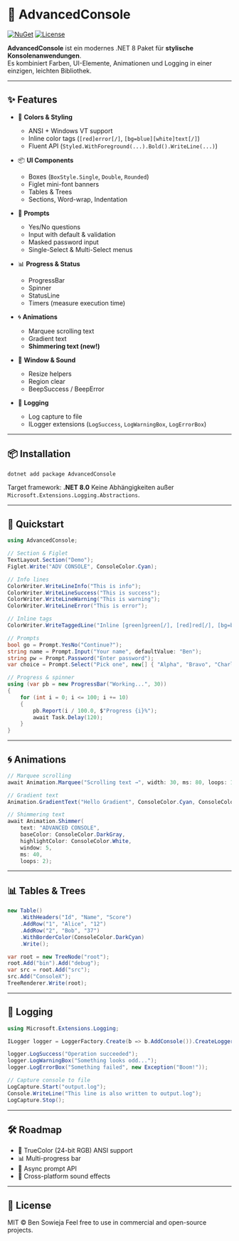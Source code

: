 # 🎨 AdvancedConsole

[![NuGet](https://img.shields.io/nuget/v/AdvancedConsole.svg)](https://www.nuget.org/packages/AdvancedConsole)
[![License](https://img.shields.io/badge/license-MIT-green.svg)](LICENSE)

**AdvancedConsole** ist ein modernes .NET 8 Paket für **stylische Konsolenanwendungen**.  
Es kombiniert Farben, UI-Elemente, Animationen und Logging in einer einzigen, leichten Bibliothek.

---

## ✨ Features

- 🎨 **Colors & Styling**
  - ANSI + Windows VT support
  - Inline color tags (`[red]error[/]`, `[bg=blue][white]text[/]`)
  - Fluent API (`Styled.WithForeground(...).Bold().WriteLine(...)`)

- 📦 **UI Components**
  - Boxes (`BoxStyle.Single`, `Double`, `Rounded`)
  - Figlet mini-font banners
  - Tables & Trees
  - Sections, Word-wrap, Indentation

- 📝 **Prompts**
  - Yes/No questions
  - Input with default & validation
  - Masked password input
  - Single-Select & Multi-Select menus

- 📊 **Progress & Status**
  - ProgressBar
  - Spinner
  - StatusLine
  - Timers (measure execution time)

- 🌀 **Animations**
  - Marquee scrolling text
  - Gradient text
  - **Shimmering text (new!)**

- 🔔 **Window & Sound**
  - Resize helpers
  - Region clear
  - BeepSuccess / BeepError

- 📜 **Logging**
  - Log capture to file
  - ILogger extensions (`LogSuccess`, `LogWarningBox`, `LogErrorBox`)

---

## 📦 Installation

```powershell
dotnet add package AdvancedConsole
````

Target framework: **.NET 8.0**
Keine Abhängigkeiten außer `Microsoft.Extensions.Logging.Abstractions`.

---

## 🚀 Quickstart

```csharp
using AdvancedConsole;

// Section & Figlet
TextLayout.Section("Demo");
Figlet.Write("ADV CONSOLE", ConsoleColor.Cyan);

// Info lines
ColorWriter.WriteLineInfo("This is info");
ColorWriter.WriteLineSuccess("This is success");
ColorWriter.WriteLineWarning("This is warning");
ColorWriter.WriteLineError("This is error");

// Inline tags
ColorWriter.WriteTaggedLine("Inline [green]green[/], [red]red[/], [bg=blue][white]white on blue[/][/]");

// Prompts
bool go = Prompt.YesNo("Continue?");
string name = Prompt.Input("Your name", defaultValue: "Ben");
string pw = Prompt.Password("Enter password");
var choice = Prompt.Select("Pick one", new[] { "Alpha", "Bravo", "Charlie" });

// Progress & spinner
using (var pb = new ProgressBar("Working...", 30))
{
    for (int i = 0; i <= 100; i += 10)
    {
        pb.Report(i / 100.0, $"Progress {i}%");
        await Task.Delay(120);
    }
}
```

---

## 🌀 Animations

```csharp
// Marquee scrolling
await Animation.Marquee("Scrolling text →", width: 30, ms: 80, loops: 1);

// Gradient text
Animation.GradientText("Hello Gradient", ConsoleColor.Cyan, ConsoleColor.Magenta);

// Shimmering text
await Animation.Shimmer(
    text: "ADVANCED CONSOLE",
    baseColor: ConsoleColor.DarkGray,
    highlightColor: ConsoleColor.White,
    window: 5,
    ms: 40,
    loops: 2);
```

---

## 📊 Tables & Trees

```csharp
new Table()
    .WithHeaders("Id", "Name", "Score")
    .AddRow("1", "Alice", "12")
    .AddRow("2", "Bob", "37")
    .WithBorderColor(ConsoleColor.DarkCyan)
    .Write();

var root = new TreeNode("root");
root.Add("bin").Add("debug");
var src = root.Add("src");
src.Add("ConsoleX");
TreeRenderer.Write(root);
```

---

## 📜 Logging

```csharp
using Microsoft.Extensions.Logging;

ILogger logger = LoggerFactory.Create(b => b.AddConsole()).CreateLogger("demo");

logger.LogSuccess("Operation succeeded");
logger.LogWarningBox("Something looks odd...");
logger.LogErrorBox("Something failed", new Exception("Boom!"));

// Capture console to file
LogCapture.Start("output.log");
Console.WriteLine("This line is also written to output.log");
LogCapture.Stop();
```

---

## 🛠️ Roadmap

* 🎨 TrueColor (24-bit RGB) ANSI support
* 📊 Multi-progress bar
* 🔀 Async prompt API
* 🎵 Cross-platform sound effects

---

## 📄 License

MIT © Ben Sowieja
Feel free to use in commercial and open-source projects.

